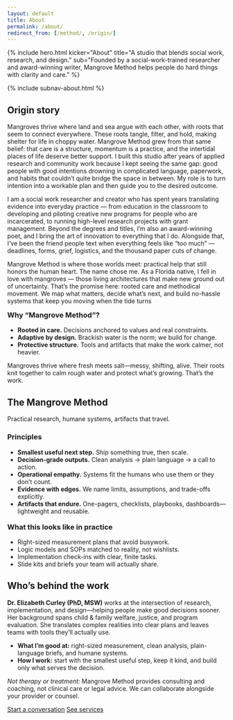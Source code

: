 ```yaml
---
layout: default
title: About
permalink: /about/
redirect_from: [/method/, /origin/]
---
```


{% include hero.html
  kicker="About"
  title="A studio that blends social work, research, and design."
  sub="Founded by a social-work-trained researcher and award-winning writer, Mangrove Method helps people do hard things with clarity and care."
%}

{% include subnav-about.html %}

<div class="page-panel" id="origin">
  <h2>Origin story</h2>
  <p>Mangroves thrive where land and sea argue with each other, with roots that seem to connect everywhere. These roots tangle, filter, and hold, making shelter for life in choppy water. Mangrove Method grew from that same belief: that care is a structure, momentum is a practice, and the intertidal places of life deserve better support. I built this studio after years of applied research and community work because I kept seeing the same gap: good people with good intentions drowning in complicated language, paperwork, and habits that couldn’t quite bridge the space in between. My role is to turn intention into a workable plan and then guide you to the desired outcome. </p>
  
  <p>
  I am a social work researcher and creator who has spent years translating evidence into everyday practice — from education in the classroom to developing and piloting creative new programs for people who are incarcerated, to running high-level research projects with grant management. Beyond the degrees and titles, I’m also an award-winning poet, and I bring the art of innovation to everything that I do. Alongside that, I’ve been the friend people text when everything feels like “too much” — deadlines, forms, grief, logistics, and the thousand paper cuts of change. 
</p>
<p>
Mangrove Method is where those worlds meet: practical help that still honors the human heart.
The name chose me. As a Florida native, I fell in love with mangroves — those living architectures that make new ground out of uncertainty. That’s the promise here: rooted care and methodical movement. We map what matters, decide what’s next, and build no-hassle systems that keep you moving when the tide turns
  
  </p>

  <h3 style="margin-top:12px">Why “Mangrove Method”?</h3>
  <ul>
    <li><strong>Rooted in care.</strong> Decisions anchored to values and real constraints.</li>
    <li><strong>Adaptive by design.</strong> Brackish water is the norm; we build for change.</li>
    <li><strong>Protective structure.</strong> Tools and artifacts that make the work calmer, not heavier.</li>
  </ul>

  <p style="margin-top:12px">Mangroves thrive where fresh meets salt—messy, shifting, alive. Their roots knit together to calm rough water and protect what’s growing. That’s the work.</p>
</div>

<div class="page-panel" id="method">
  <h2>The Mangrove Method</h2>
  <p class="sub">Practical research, humane systems, artifacts that travel.</p>

  <h3>Principles</h3>
  <ul>
    <li><strong>Smallest useful next step.</strong> Ship something true, then scale.</li>
    <li><strong>Decision-grade outputs.</strong> Clean analysis → plain language → a call to action.</li>
    <li><strong>Operational empathy.</strong> Systems fit the humans who use them or they don’t count.</li>
    <li><strong>Evidence with edges.</strong> We name limits, assumptions, and trade-offs explicitly.</li>
    <li><strong>Artifacts that endure.</strong> One-pagers, checklists, playbooks, dashboards—lightweight and reusable.</li>
  </ul>

  <h3 style="margin-top:18px">What this looks like in practice</h3>
  <ul>
    <li>Right-sized measurement plans that avoid busywork.</li>
    <li>Logic models and SOPs matched to reality, not wishlists.</li>
    <li>Implementation check-ins with clear, finite tasks.</li>
    <li>Slide kits and briefs your team will actually share.</li>
  </ul>
</div>

<div class="page-panel" id="bio">
  <h2>Who’s behind the work</h2>
  <p><strong>Dr. Elizabeth Curley (PhD, MSW)</strong> works at the intersection of research, implementation, and design—helping people make good decisions sooner. Her background spans child & family welfare, justice, and program evaluation. She translates complex realities into clear plans and leaves teams with tools they’ll actually use.</p>
  <ul>
    <li><strong>What I’m good at:</strong> right-sized measurement, clean analysis, plain-language briefs, and humane systems.</li>
    <li><strong>How I work:</strong> start with the smallest useful step, keep it kind, and build only what serves the decision.</li>
  </ul>
  <p class="sub" style="margin-top:8px"><em>Not therapy or treatment:</em> Mangrove Method provides consulting and coaching, not clinical care or legal advice. We can collaborate alongside your provider or counsel.</p>

  <p class="cta-row" style="margin-top:12px">
    <a class="button" href="/contact/">Start a conversation</a>
    <a class="btn" href="/services/">See services</a>
  </p>
</div>

